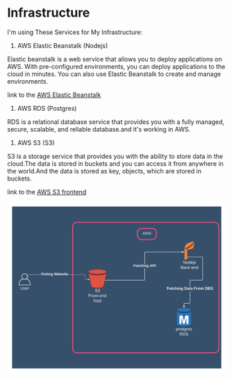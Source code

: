 
# Infrastructure

I'm using These Services for My Infrastructure:

1. AWS Elastic Beanstalk (Nodejs)

Elastic beanstalk is a web service that allows you to deploy applications on AWS. With pre-configured environments, you can deploy applications to the cloud in minutes. You can also use Elastic Beanstalk to create and manage environments.

link to the [AWS Elastic Beanstalk](http://udagram-backend-env.eba-3q2zgrnn.us-east-1.elasticbeanstalk.com/)

1. AWS RDS (Postgres)

RDS is a relational database service that provides you with a fully managed, secure, scalable, and reliable database.and it's working in AWS.

1. AWS S3 (S3)

S3 is a storage service that provides you with the ability to store data in the cloud.The data is stored in buckets and you can access it from anywhere in the world.And the data is stored as key, objects, which are stored in buckets.

link to the [AWS S3 frontend](http://udagram-buck.s3-website-us-east-1.amazonaws.com/)

![System Architecture](../Digrams/SystemDesign.png)
